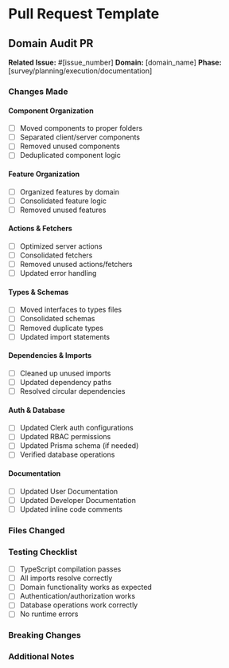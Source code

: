 # Pull Request Template

## Domain Audit PR

**Related Issue:** #[issue_number]
**Domain:** [domain_name]
**Phase:** [survey/planning/execution/documentation]

### Changes Made

#### Component Organization
- [ ] Moved components to proper folders
- [ ] Separated client/server components
- [ ] Removed unused components
- [ ] Deduplicated component logic

#### Feature Organization  
- [ ] Organized features by domain
- [ ] Consolidated feature logic
- [ ] Removed unused features

#### Actions & Fetchers
- [ ] Optimized server actions
- [ ] Consolidated fetchers
- [ ] Removed unused actions/fetchers
- [ ] Updated error handling

#### Types & Schemas
- [ ] Moved interfaces to types files
- [ ] Consolidated schemas
- [ ] Removed duplicate types
- [ ] Updated import statements

#### Dependencies & Imports
- [ ] Cleaned up unused imports
- [ ] Updated dependency paths
- [ ] Resolved circular dependencies

#### Auth & Database
- [ ] Updated Clerk auth configurations
- [ ] Updated RBAC permissions
- [ ] Updated Prisma schema (if needed)
- [ ] Verified database operations

#### Documentation
- [ ] Updated User Documentation
- [ ] Updated Developer Documentation
- [ ] Updated inline code comments

### Files Changed
<!-- List key files that were modified, added, or removed -->

### Testing Checklist
- [ ] TypeScript compilation passes
- [ ] All imports resolve correctly
- [ ] Domain functionality works as expected
- [ ] Authentication/authorization works
- [ ] Database operations work correctly
- [ ] No runtime errors

### Breaking Changes
<!-- List any breaking changes and migration steps -->

### Additional Notes
<!-- Any additional context or notes -->

